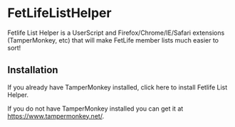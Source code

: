 # FetLifeListHelper
Fetlife List Helper is a UserScript and Firefox/Chrome/IE/Safari extensions (TamperMonkey, etc) that will make FetLife member lists much easier to sort!

## Installation
If you already have TamperMonkey installed, click here to install Fetlife List Helper.

If you do not have TamperMonkey installed you can get it at https://www.tampermonkey.net/.
